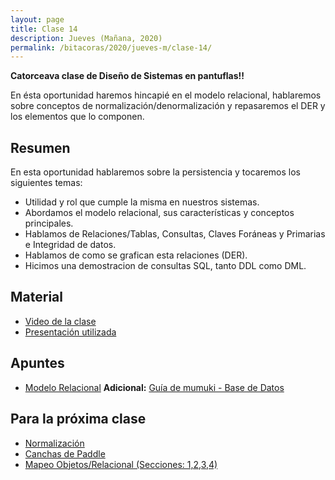 ```yaml
---
layout: page
title: Clase 14
description: Jueves (Mañana, 2020)
permalink: /bitacoras/2020/jueves-m/clase-14/
---
```

**Catorceava clase de Diseño de Sistemas en pantuflas!!**

En ésta oportunidad haremos hincapié en el modelo relacional, hablaremos sobre conceptos de normalización/denormalización y repasaremos el DER y los elementos que lo componen.

## Resumen

En esta oportunidad hablaremos sobre la persistencia y tocaremos los siguientes temas:

- Utilidad y rol que cumple la misma en nuestros sistemas.
- Abordamos el modelo relacional, sus características y conceptos principales.
- Hablamos de Relaciones/Tablas, Consultas, Claves Foráneas y Primarias e Integridad de datos.
- Hablamos de como se grafican esta relaciones (DER).
- Hicimos una demostracion de consultas SQL, tanto DDL como DML.

## Material

- [Video de la clase](https://us02web.zoom.us/rec/share/wvR-JaOt2H9ITLfAsB3eZ6FxO6XVeaa82icc-PtYxUo2-ju7AQp3HPGpWm5M9Fg3?startTime=1597925803000)
- [Presentación utilizada](https://docs.google.com/presentation/d/1oChJnB3Dk_KtITJDE3XRU5IAfbokszU42KEhGkUMBTI/edit)

## Apuntes

- [Modelo Relacional](https://docs.google.com/document/d/1uF3yoYIFmLxTH5ZJoT9I3cc5TW9b-H3BqZJbLudKBcA/edit#heading=h.aa3gqw2dds4m)
**Adicional:** [Guía de mumuki - Base de Datos](https://mumuki.io/ddsjv)

## Para la próxima clase

- [Normalización](https://docs.google.com/document/d/1Jil-3oiveXDtY1iKBCof7jE9ooRFJ-f1KjcXgaGk6F0/edit#heading=h.aa3gqw2dds4m)
- [Canchas de Paddle](https://docs.google.com/document/d/1UpZX9jNuptO9fTHf-945gjelpDc4e7o-jV3GYHA3k80/edit#heading=h.bvad7dw8bhrq)
- [Mapeo Objetos/Relacional (Secciones: 1,2,3,4)](https://docs.google.com/document/d/1YLmp9vMnSzKg2emt3Bx564Tf1CLalShPc98Z8nCoi7s)
